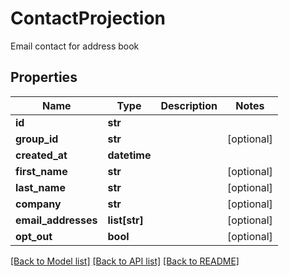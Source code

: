 # ContactProjection

Email contact for address book
## Properties
Name | Type | Description | Notes
------------ | ------------- | ------------- | -------------
**id** | **str** |  | 
**group_id** | **str** |  | [optional] 
**created_at** | **datetime** |  | 
**first_name** | **str** |  | [optional] 
**last_name** | **str** |  | [optional] 
**company** | **str** |  | [optional] 
**email_addresses** | **list[str]** |  | [optional] 
**opt_out** | **bool** |  | [optional] 

[[Back to Model list]](../README#documentation-for-models) [[Back to API list]](../README#documentation-for-api-endpoints) [[Back to README]](../README)


